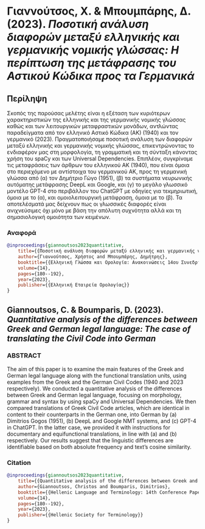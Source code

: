 # Γιαννούτσος, Χ. & Μπουμπάρης, Δ. (2023). *Ποσοτική ανάλυση διαφορών μεταξύ ελληνικής και γερμανικής νομικής γλώσσας: Η περίπτωση της μετάφρασης του Αστικού Κώδικα προς τα Γερμανικά*

## Περίληψη

Σκοπός της παρούσας μελέτης είναι η εξέταση των κυριότερων χαρακτηριστικών της ελληνικής και της γερμανικής νομικής γλώσσας καθώς και των λειτουργικών μεταφραστικών μονάδων, αντλώντας παραδείγματα από τον ελληνικό Αστικό Κώδικα (ΑΚ) (1940) και τον γερμανικό (2023). Πραγματοποιήσαμε ποσοτική ανάλυση των διαφορών μεταξύ ελληνικής και γερμανικής νομικής γλώσσας, επικεντρώνοντας το ενδιαφέρον μας στη μορφολογία, τη γραμματική και τη σύνταξη κάνοντας χρήση του spaCy και των Universal Dependencies. Επιπλέον, συγκρίναμε τις μεταφράσεις των άρθρων του ελληνικού ΑΚ (1940), που είναι όμοια στο περιεχόμενο με αντίστοιχα του γερμανικού ΑΚ, προς τη γερμανική γλώσσα από (α) τον Δημήτριο Γώγο (1951), (β) τα συστήματα νευρωνικής αυτόματης μετάφρασης DeepL και Google, και (γ) το μεγάλο γλωσσικό μοντέλο GPT-4 στο περιβάλλον του ChatGPT με οδηγίες για τεκμηριωτική, όμοια με το (α), και ομοιολειτουργική μετάφραση, όμοια με το (β). Τα αποτελέσματά μας δείχνουν πως οι γλωσσικές διαφορές είναι ανιχνεύσιμες όχι μόνο με βάση την απόλυτη συχνότητα αλλά και τη σημασιολογική ομοιότητα των κειμένων.

### Αναφορά

```bibtex
@inproceedings{giannoutsos2023quantitative,
    title={{Ποσοτική ανάλυση διαφορών μεταξύ ελληνικής και γερμανικής νομικής γλώσσας: Η περίπτωση της μετάφρασης του Αστικού Κώδικα προς τα Γερμανικά}},
    author={Γιαννούτσος, Χρήστος and Μπουμπάρης, Δημήτρης},
    booktitle={{Ελληνική Γλώσσα και Ορολογία: Ανακοινώσεις 14ου Συνεδρίου}},
    volume={14},
    pages={180--192},
    year={2023},
    publisher={{Ελληνική Εταιρεία Ορολογίας}}
}
```

## Giannoutsos, C. & Boumparis, D. (2023). *Quantitative analysis of the differences between Greek and German legal language: The case of translating the Civil Code into German*

### ABSTRACΤ

The aim of this paper is to examine the main features of the Greek and German legal language along with the functional translation units, using examples from the Greek and the German Civil Codes (1940 and 2023 respectively). We conducted a quantitative analysis of the differences between Greek and German legal language, focusing on morphology, grammar and syntax by using spaCy and Universal Dependencies. We then compared translations of Greek Civil Code articles, which are identical in content to their counterparts in the German one, into German by (a) Dimitrios Gogos (1951), (b) DeepL and Google NMT systems, and (c) GPT-4 in ChatGPT. In the latter case, we provided it with instructions for documentary and equifunctional translations, in line with (a) and (b) respectively. Our results suggest that the linguistic differences are identifiable based on both absolute frequency and text’s cosine similarity.

### Citation

```bibtex
@inproceedings{giannoutsos2023quantitative,
    title={{Quantitative analysis of the differences between Greek and German legal language: The case of translating the Civil Code into German}},
    author={Giannoutsos, Christos and Boumparis, Dimitrios},
    booktitle={{Hellenic Language and Terminology: 14th Conference Papers}},
    volume={14},
    pages={180--192},
    year={2023},
    publisher={{Hellenic Society for Terminology}}
}
```
